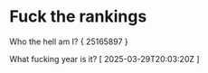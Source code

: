 # Fuck the rankings

Who the hell am I?
{ 25165897 }

What fucking year is it?
[ 2025-03-29T20:03:20Z ]
